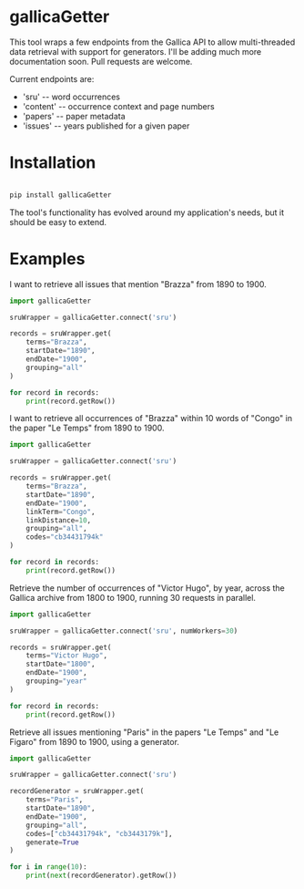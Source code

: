 # gallicaGetter

This tool wraps a few endpoints from the Gallica API to allow multi-threaded data retrieval with support
for generators. I'll be adding much more documentation soon. Pull requests are welcome.

Current endpoints are:
* 'sru' -- word occurrences
* 'content' -- occurrence context and page numbers
* 'papers' -- paper metadata
* 'issues' -- years published for a given paper

# Installation

```sh

pip install gallicaGetter

```

The tool's functionality has evolved around my application's needs, but it should be easy to extend.

# Examples

I want to retrieve all issues that mention "Brazza" from 1890 to 1900.

```python
import gallicaGetter

sruWrapper = gallicaGetter.connect('sru')

records = sruWrapper.get(
    terms="Brazza",
    startDate="1890",
    endDate="1900",
    grouping="all"
)

for record in records:
    print(record.getRow())
```

I want to retrieve all occurrences of "Brazza" within 10 words of "Congo" in the paper "Le Temps" from 1890 to 1900.

```python
import gallicaGetter

sruWrapper = gallicaGetter.connect('sru')

records = sruWrapper.get(
    terms="Brazza",
    startDate="1890",
    endDate="1900",
    linkTerm="Congo",
    linkDistance=10,
    grouping="all",
    codes="cb34431794k"
)

for record in records:
    print(record.getRow())
```

Retrieve the number of occurrences of "Victor Hugo", by year, across the Gallica archive from 1800 to 1900, running 30 requests in parallel.

```python
import gallicaGetter

sruWrapper = gallicaGetter.connect('sru', numWorkers=30)

records = sruWrapper.get(
    terms="Victor Hugo",
    startDate="1800",
    endDate="1900",
    grouping="year"
)

for record in records:
    print(record.getRow())
```

Retrieve all issues mentioning "Paris" in the papers "Le Temps" and "Le Figaro" from 1890 to 1900, using
a generator.

```python
import gallicaGetter

sruWrapper = gallicaGetter.connect('sru')

recordGenerator = sruWrapper.get(
    terms="Paris",
    startDate="1890",
    endDate="1900",
    grouping="all",
    codes=["cb34431794k", "cb3443179k"],
    generate=True
)

for i in range(10):
    print(next(recordGenerator).getRow())
```
